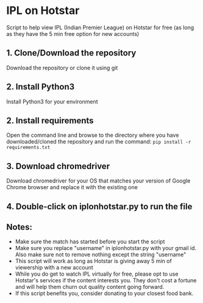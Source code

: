 # IPL on Hotstar
Script to help view IPL (Indian Premier League) on Hotstar for free (as long as they have the 5 min free option for new accounts)

## 1. Clone/Download the repository
Download the repository or clone it using git

## 2. Install Python3
Install Python3 for your environment

## 2. Install requirements
Open the command line and browse to the directory where you have downloaded/cloned the repository and run the command:
`pip install -r requirements.txt`

## 3. Download chromedriver
Download chromedriver for your OS that matches your version of Google Chrome browser and replace it with the existing one

## 4. Double-click on iplonhotstar.py to run the file
## Notes:
* Make sure the match has started before you start the script
* Make sure you replace "username" in iplonhotstar.py with your gmail id. Also make sure not to remove nothing except the string "username"
* This script will work as long as Hotstar is giving away 5 min of viewership with a new account
* While you do get to watch IPL virtually for free, please opt to use Hotstar's services if the content interests you. They don't cost a fortune and will help them churn out quality content going forward.
* If this script benefits you, consider donating to your closest food bank.
